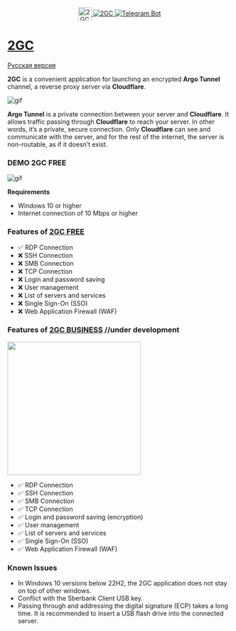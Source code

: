 <div id="badges" align="center">
    <a href="https://2gc.ru/en" target="_blank">
        <!-- Logo -->
        <img src="https://pub-a89b5697d4074daeb851dc6c011ed225.r2.dev/2gc_logo.ico" alt="2GC Logo" width="30" height="30" style="vertical-align: middle;">
        <!-- Button with text -->
        <img src="https://img.shields.io/badge/website-000000?style=for-the-badge&logoColor=white" alt="2GC"/>
    </a>
    <a href="https://t.me/suppport2gc_bot" target="_blank">
        <img src="https://img.shields.io/badge/Telegram-2CA5E0?style=for-the-badge&logo=telegram&logoColor=white" alt="Telegram Bot"/>
    </a>
</div>

# [2GC](https://2gc.ru/en)
<p>
    <a href="README_en.md">Русская версия</a>
</p>



**2GC** is a convenient application for launching an encrypted **Argo Tunnel** channel, a reverse proxy server via **Cloudflare**.

![gif](https://pub-39c0bfd961854a87ad355d11701329e5.r2.dev/2gc-cf.png)

**Argo Tunnel** is a private connection between your server and **Cloudflare**. It allows traffic passing through **Cloudflare** to reach your server. In other words, it’s a private, secure connection. Only **Cloudflare** can see and communicate with the server, and for the rest of the internet, the server is non-routable, as if it doesn’t exist.

### DEMO 2GC FREE

![gif](https://github.com/mlanies/2GC-app-ras/blob/main/2gc-free.gif)

**Requirements**
- Windows 10 or higher
- Internet connection of 10 Mbps or higher

### Features of [2GC FREE](https://2gc.ru/#DOWNLOADS)

- ✅ RDP Connection
- ❌ SSH Connection
- ❌ SMB Connection
- ❌ TCP Connection
- ❌ Login and password saving
- ❌ User management
- ❌ List of servers and services
- ❌ Single Sign-On (SSO)
- ❌ Web Application Firewall (WAF)

### Features of [2GC BUSINESS](https://2gc.ru/#DOWNLOADS) //under development
<div id="header">
  <img src="https://pub-a89b5697d4074daeb851dc6c011ed225.r2.dev/2gc_app_list.svg" width="300"/>
</div>

- ✅ RDP Connection
- ✅ SSH Connection
- ✅ SMB Connection
- ✅ TCP Connection
- ✅ Login and password saving (encryption)
- ✅ User management
- ✅ List of servers and services
- ✅ Single Sign-On (SSO)
- ✅ Web Application Firewall (WAF)

### Known Issues
- In Windows 10 versions below 22H2, the 2GC application does not stay on top of other windows.
- Conflict with the Sberbank Client USB key.
- Passing through and addressing the digital signature (ECP) takes a long time. It is recommended to insert a USB flash drive into the connected server.
